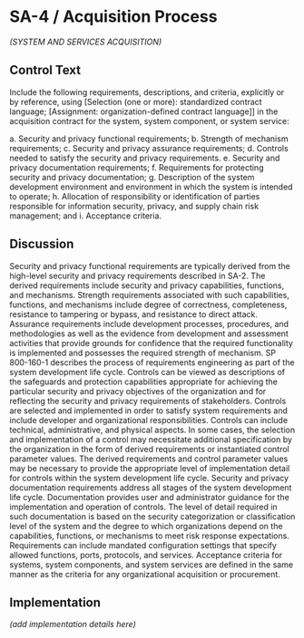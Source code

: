 # SA-4 / Acquisition Process

_(SYSTEM AND SERVICES ACQUISITION)_

## Control Text

Include the following requirements, descriptions, and criteria, explicitly or by reference, using [Selection (one or more): standardized contract language; [Assignment: organization-defined contract language]] in the acquisition contract for the system, system component, or system service:

a. Security and privacy functional requirements;
b. Strength of mechanism requirements;
c. Security and privacy assurance requirements;
d. Controls needed to satisfy the security and privacy requirements.
e. Security and privacy documentation requirements;
f. Requirements for protecting security and privacy documentation;
g. Description of the system development environment and environment in which the system is intended to operate;
h. Allocation of responsibility or identification of parties responsible for information security, privacy, and supply chain risk management; and
i. Acceptance criteria.

## Discussion

Security and privacy functional requirements are typically derived from the high-level security and privacy requirements described in SA-2. The derived requirements include security and privacy capabilities, functions, and mechanisms. Strength requirements associated with such capabilities, functions, and mechanisms include degree of correctness, completeness, resistance to tampering or bypass, and resistance to direct attack. Assurance requirements include development processes, procedures, and methodologies as well as the evidence from development and assessment activities that provide grounds for confidence that the required functionality is implemented and possesses the required strength of mechanism. SP 800-160-1 describes the process of requirements engineering as part of the system development life cycle.
Controls can be viewed as descriptions of the safeguards and protection capabilities appropriate for achieving the particular security and privacy objectives of the organization and for reflecting the security and privacy requirements of stakeholders. Controls are selected and implemented in order to satisfy system requirements and include developer and organizational responsibilities. Controls can include technical, administrative, and physical aspects. In some cases, the selection and implementation of a control may necessitate additional specification by the organization in the form of derived requirements or instantiated control parameter values. The derived requirements and control parameter values may be necessary to provide the appropriate level of implementation detail for controls within the system development life cycle.
Security and privacy documentation requirements address all stages of the system development life cycle. Documentation provides user and administrator guidance for the implementation and operation of controls. The level of detail required in such documentation is based on the security categorization or classification level of the system and the degree to which organizations depend on the capabilities, functions, or mechanisms to meet risk response expectations. Requirements can include mandated configuration settings that specify allowed functions, ports, protocols, and services. Acceptance criteria for systems, system components, and system services are defined in the same manner as the criteria for any organizational acquisition or procurement.

## Implementation

_(add implementation details here)_